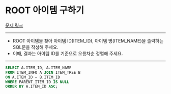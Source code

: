 # ROOT 아이템 구하기

[문제 링크](https://school.programmers.co.kr/learn/courses/30/lessons/273710)

---

- ROOT 아이템을 찾아 아이템 ID(ITEM_ID), 아이템 명(ITEM_NAME)을 출력하는 SQL문을 작성해 주세요.
- 이때, 결과는 아이템 ID를 기준으로 오름차순 정렬해 주세요.

---

```SQL
SELECT A.ITEM_ID, A.ITEM_NAME
FROM ITEM_INFO A JOIN ITEM_TREE B
ON A.ITEM_ID = B.ITEM_ID
WHERE PARENT_ITEM_ID IS NULL
ORDER BY A.ITEM_ID ASC;
```
